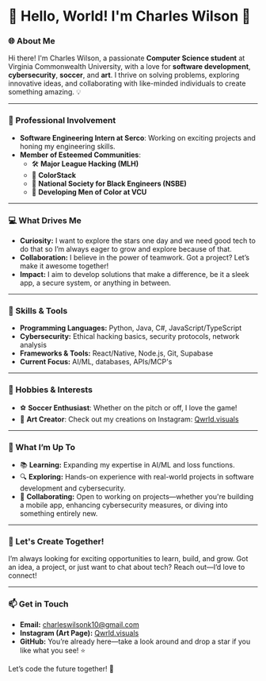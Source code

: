 # 👋 Hello, World! I'm Charles Wilson 🌟  

### 🌐 About Me  
Hi there! I'm Charles Wilson, a passionate **Computer Science student** at Virginia Commonwealth University, with a love for **software development**, **cybersecurity**, **soccer**, and **art**. I thrive on solving problems, exploring innovative ideas, and collaborating with like-minded individuals to create something amazing. 💡  

---

### 💼 Professional Involvement  
- **Software Engineering Intern at Serco**: Working on exciting projects and honing my engineering skills.  
- **Member of Esteemed Communities**:  
  - 🛠 **Major League Hacking (MLH)**  
  - 🌈 **ColorStack**  
  - 🚀 **National Society for Black Engineers (NSBE)**  
  - 🖤 **Developing Men of Color at VCU**  

---

### 💻 What Drives Me  
- **Curiosity:** I want to explore the stars one day and we need good tech to do that so I’m always eager to grow and explore because of that.  
- **Collaboration:** I believe in the power of teamwork. Got a project? Let’s make it awesome together!  
- **Impact:** I aim to develop solutions that make a difference, be it a sleek app, a secure system, or anything in between.  

---

### 🔧 Skills & Tools  
- **Programming Languages:** Python, Java, C#, JavaScript/TypeScript 
- **Cybersecurity:** Ethical hacking basics, security protocols, network analysis  
- **Frameworks & Tools:** React/Native, Node.js, Git, Supabase  
- **Current Focus:** AI/ML, databases, APIs/MCP's 

---

### 🌟 Hobbies & Interests  
- ⚽ **Soccer Enthusiast**: Whether on the pitch or off, I love the game!  
- 🎨 **Art Creator**: Check out my creations on Instagram: [Qwrld.visuals](https://www.instagram.com/qwrld.visuals)  

---

### 🚀 What I’m Up To  
- 📚 **Learning:** Expanding my expertise in AI/ML and loss functions.  
- 🔍 **Exploring:** Hands-on experience with real-world projects in software development and cybersecurity.  
- 🤝 **Collaborating:** Open to working on projects—whether you're building a mobile app, enhancing cybersecurity measures, or diving into something entirely new.  

---

### 🎯 Let's Create Together!  
I’m always looking for exciting opportunities to learn, build, and grow. Got an idea, a project, or just want to chat about tech? Reach out—I’d love to connect!  

---

### 📫 Get in Touch  
- **Email:** [charleswilsonk10@gmail.com](mailto:charleswilsonk10@gmail.com)  
- **Instagram (Art Page):** [Qwrld.visuals](https://www.instagram.com/qwrld.visuals)  
- **GitHub:** You’re already here—take a look around and drop a star if you like what you see! ⭐  

Let’s code the future together! 🌟  
